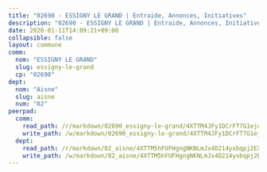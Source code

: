 ```yaml
---
title: "02690 - ESSIGNY LE GRAND | Entraide, Annonces, Initiatives"
description: "02690 - ESSIGNY LE GRAND | Entraide, Annonces, Initiatives"
date: 2020-01-11T14:09:21+09:00
collapsible: false
layout: commune
comm:
  nom: "ESSIGNY LE GRAND"
  slug: essigny-le-grand
  cp: "02690"
dept:
  nom: "Aisne"
  slug: aisne
  num: "02"
peerpad:
  comm:
    read_path: /r/markdown/02690_essigny-le-grand/4XTTM4JFy1DCrFT7G1ejoG1jpEFqPmkywsZJzLep7b5aonF81
    write_path: /w/markdown/02690_essigny-le-grand/4XTTM4JFy1DCrFT7G1ejoG1jpEFqPmkywsZJzLep7b5aonF81-K3TgUe2zFJRG5v4zgJb7Z1mXW4jPENfYiNYAyHdLozmb8pemvJmPTww9QnsdECHQs2AgWm2WpTtJjLjYA7iY3UWKvVKEbjUf1WYrWckYqp219u8SgGkN2AZncXwbd6nKsrSXqq5o
  dept:
    read_path: /r/markdown/02_aisne/4XTTM5hFUFHgngNKNLmJx4D214yxbqpj2EXK5CBjZ5LZF3zAf
    write_path: /w/markdown/02_aisne/4XTTM5hFUFHgngNKNLmJx4D214yxbqpj2EXK5CBjZ5LZF3zAf-K3TgUfAP6D753WPagZBnpcFgyCUpnZXNhrQsKU6J8qon6wxmFCHD5kB3GMzCYyJmAGHN58p9qgKDhnEgSAuHEK3wjVXSJoUkHyn6Vb7T2aNZ2y6ez5BMkQCEQxoUkfyK9J3TXU3M
---
```


